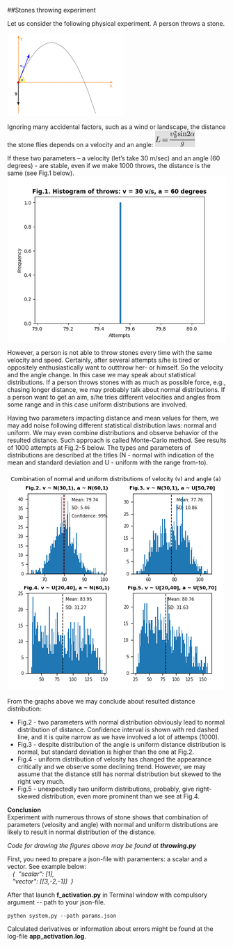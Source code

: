 ##Stones throwing experiment

Let us consider the following physical experiment. A person throws a stone. 

![movement](./figures/movement.png)

Ignoring many accidental factors,
such as a wind or landscape, the distance the stone flies depends on a velocity and an angle:
![formula](./figures/formula.png)

If these two parameters – a velocity (let’s take 30 m/sec) and an angle (60 degrees) - are stable, 
even if we make 1000 throws, the distance is the same (see Fig.1 below).
![stable params](./figures/f_stable.png)

However, a person is not able to throw stones every time with the same velocity and speed. Certainly, 
after several attempts s/he is tired or oppositely enthusiastically want to outthrow her- or himself. 
So the velocity and the angle change. In this case we may speak about statistical distributions. 
If a person throws stones with as much as possible force, e.g., chasing longer distance, we may probably 
talk about normal distributions. If a person want to get an aim, s/he tries different velocities and angles
 from some range and in this case uniform distributions are involved.

Having two parameters impacting distance and mean values for them, we may add noise following different 
statistical distribution laws: normal and uniform. We may even combine distributions and observe behavior of 
the resulted distance. Such approach is called Monte-Carlo method. See results of 1000 attempts at Fig.2-5 below. The types and
parameters of distributions are described at the titles (N - normal with indication of the mean and standard deviation 
and U - uniform with the range from-to).

![combination of distributions](./figures/f_comb_distrib.png)

From the graphs above we may conclude about resulted distance distribution:

* Fig.2 - two parameters with normal distribution obviously lead to normal distribution of distance. Confidence
interval is shown with red dashed line, and it is quite narrow as we have involved a lot of attemps (1000). 
* Fig.3 - despite distribution of the angle is uniform distance distribution is normal, but standard deviation 
is higher than the one at Fig.2.
* Fig.4 - uniform distribution of velosity has changed the appearance critically and we observe some declining trend. 
However, we may assume that the distance still has normal distribution but skewed to the right very much.
* Fig.5 - unexpectedly two uniform distributions, probably, give right-skewed distribution, even more prominent
than we see at Fig.4.

**Conclusion** 
<br>
Experiment with numerous throws of stone shows that combination of parameters (velosity and angle) 
with normal and uniform distributions are likely to result in normal distribution of the distance.         

<i>Code for drawing the figures above may be found at **throwing.py**</i>

First, you need to prepare a json-file with paramenters: a scalar and a vector. See example below:<br>
<i>&nbsp;&nbsp;  {&nbsp; "scalar": [1],<br>
&nbsp;&nbsp;    "vector":&nbsp;[[3,-2,-1]]&nbsp; } </i>

After that launch **f_activation.py** in Terminal window with compulsory argument -- path to your json-file.
```
python system.py --path params.json
```
Calculated derivatives or information about errors might be found at the log-file **app_activation.log**.

